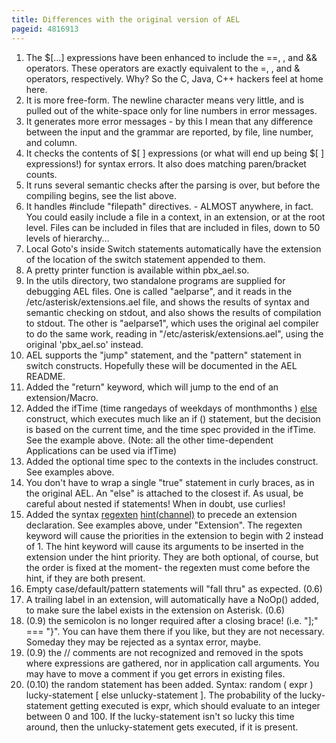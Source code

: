 ```yaml
---
title: Differences with the original version of AEL
pageid: 4816913
---
```


1. The $[...] expressions have been enhanced to include the ==, , and && operators. These operators are exactly equivalent to the =, , and & operators, respectively. Why? So the C, Java, C++ hackers feel at home here.
2. It is more free-form. The newline character means very little, and is pulled out of the white-space only for line numbers in error messages.
3. It generates more error messages - by this I mean that any difference between the input and the grammar are reported, by file, line number, and column.
4. It checks the contents of $[ ] expressions (or what will end up being $[ ] expressions!) for syntax errors. It also does matching paren/bracket counts.
5. It runs several semantic checks after the parsing is over, but before the compiling begins, see the list above.
6. It handles #include "filepath" directives. - ALMOST anywhere, in fact. You could easily include a file in a context, in an extension, or at the root level. Files can be included in files that are included in files, down to 50 levels of hierarchy...
7. Local Goto's inside Switch statements automatically have the extension of the location of the switch statement appended to them.
8. A pretty printer function is available within pbx_ael.so.
9. In the utils directory, two standalone programs are supplied for debugging AEL files. One is called "aelparse", and it reads in the /etc/asterisk/extensions.ael file, and shows the results of syntax and semantic checking on stdout, and also shows the results of compilation to stdout. The other is "aelparse1", which uses the original ael compiler to do the same work, reading in "/etc/asterisk/extensions.ael", using the original 'pbx_ael.so' instead.
10. AEL supports the "jump" statement, and the "pattern" statement in switch constructs. Hopefully these will be documented in the AEL README.
11. Added the "return" keyword, which will jump to the end of an extension/Macro.
12. Added the ifTime (time rangedays of weekdays of monthmonths ) [else](/else) construct, which executes much like an if () statement, but the decision is based on the current time, and the time spec provided in the ifTime. See the example above. (Note: all the other time-dependent Applications can be used via ifTime)
13. Added the optional time spec to the contexts in the includes construct. See examples above.
14. You don't have to wrap a single "true" statement in curly braces, as in the original AEL. An "else" is attached to the closest if. As usual, be careful about nested if statements! When in doubt, use curlies!
15. Added the syntax [regexten](/regexten) [hint(channel)](/hint-channel-) to precede an extension declaration. See examples above, under "Extension". The regexten keyword will cause the priorities in the extension to begin with 2 instead of 1. The hint keyword will cause its arguments to be inserted in the extension under the hint priority. They are both optional, of course, but the order is fixed at the moment- the regexten must come before the hint, if they are both present.
16. Empty case/default/pattern statements will "fall thru" as expected. (0.6)
17. A trailing label in an extension, will automatically have a NoOp() added, to make sure the label exists in the extension on Asterisk. (0.6)
18. (0.9) the semicolon is no longer required after a closing brace! (i.e. "];" === "}". You can have them there if you like, but they are not necessary. Someday they may be rejected as a syntax error, maybe.
19. (0.9) the // comments are not recognized and removed in the spots where expressions are gathered, nor in application call arguments. You may have to move a comment if you get errors in existing files.
20. (0.10) the random statement has been added. Syntax: random ( expr ) lucky-statement [ else unlucky-statement ]. The probability of the lucky-statement getting executed is expr, which should evaluate to an integer between 0 and 100. If the lucky-statement isn't so lucky this time around, then the unlucky-statement gets executed, if it is present.


